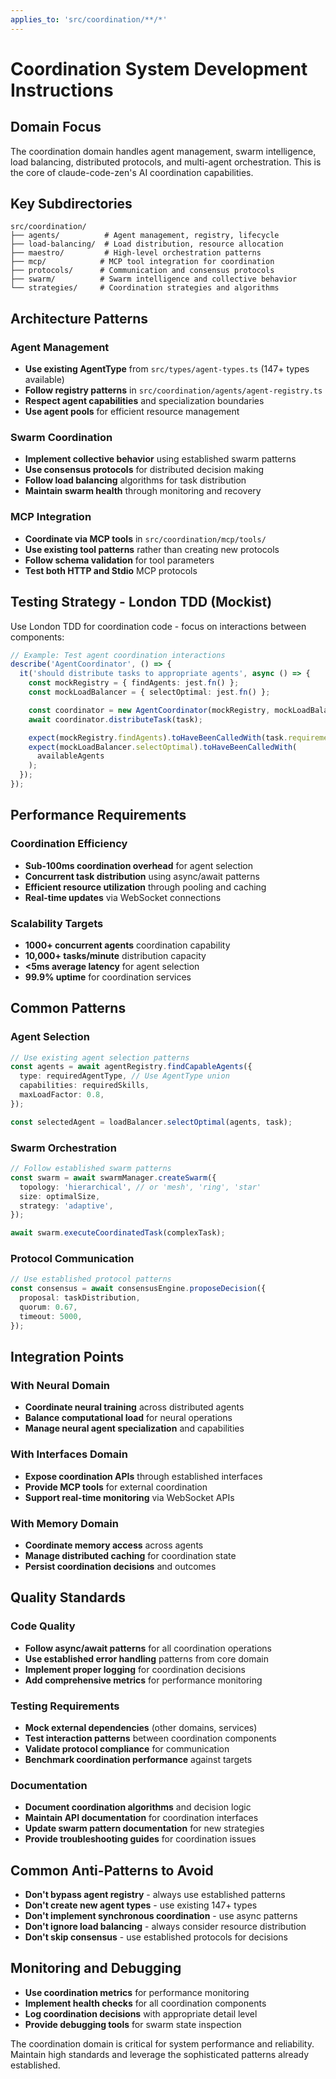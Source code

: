 ```yaml
---
applies_to: 'src/coordination/**/*'
---
```


# Coordination System Development Instructions

## Domain Focus

The coordination domain handles agent management, swarm intelligence, load balancing, distributed protocols, and multi-agent orchestration. This is the core of claude-code-zen's AI coordination capabilities.

## Key Subdirectories

```
src/coordination/
├── agents/          # Agent management, registry, lifecycle
├── load-balancing/  # Load distribution, resource allocation
├── maestro/         # High-level orchestration patterns
├── mcp/            # MCP tool integration for coordination
├── protocols/      # Communication and consensus protocols
├── swarm/          # Swarm intelligence and collective behavior
└── strategies/     # Coordination strategies and algorithms
```

## Architecture Patterns

### Agent Management

- **Use existing AgentType** from `src/types/agent-types.ts` (147+ types available)
- **Follow registry patterns** in `src/coordination/agents/agent-registry.ts`
- **Respect agent capabilities** and specialization boundaries
- **Use agent pools** for efficient resource management

### Swarm Coordination

- **Implement collective behavior** using established swarm patterns
- **Use consensus protocols** for distributed decision making
- **Follow load balancing** algorithms for task distribution
- **Maintain swarm health** through monitoring and recovery

### MCP Integration

- **Coordinate via MCP tools** in `src/coordination/mcp/tools/`
- **Use existing tool patterns** rather than creating new protocols
- **Follow schema validation** for tool parameters
- **Test both HTTP and Stdio** MCP protocols

## Testing Strategy - London TDD (Mockist)

Use London TDD for coordination code - focus on interactions between components:

```typescript
// Example: Test agent coordination interactions
describe('AgentCoordinator', () => {
  it('should distribute tasks to appropriate agents', async () => {
    const mockRegistry = { findAgents: jest.fn() };
    const mockLoadBalancer = { selectOptimal: jest.fn() };

    const coordinator = new AgentCoordinator(mockRegistry, mockLoadBalancer);
    await coordinator.distributeTask(task);

    expect(mockRegistry.findAgents).toHaveBeenCalledWith(task.requirements);
    expect(mockLoadBalancer.selectOptimal).toHaveBeenCalledWith(
      availableAgents
    );
  });
});
```

## Performance Requirements

### Coordination Efficiency

- **Sub-100ms coordination overhead** for agent selection
- **Concurrent task distribution** using async/await patterns
- **Efficient resource utilization** through pooling and caching
- **Real-time updates** via WebSocket connections

### Scalability Targets

- **1000+ concurrent agents** coordination capability
- **10,000+ tasks/minute** distribution capacity
- **<5ms average latency** for agent selection
- **99.9% uptime** for coordination services

## Common Patterns

### Agent Selection

```typescript
// Use existing agent selection patterns
const agents = await agentRegistry.findCapableAgents({
  type: requiredAgentType, // Use AgentType union
  capabilities: requiredSkills,
  maxLoadFactor: 0.8,
});

const selectedAgent = loadBalancer.selectOptimal(agents, task);
```

### Swarm Orchestration

```typescript
// Follow established swarm patterns
const swarm = await swarmManager.createSwarm({
  topology: 'hierarchical', // or 'mesh', 'ring', 'star'
  size: optimalSize,
  strategy: 'adaptive',
});

await swarm.executeCoordinatedTask(complexTask);
```

### Protocol Communication

```typescript
// Use established protocol patterns
const consensus = await consensusEngine.proposeDecision({
  proposal: taskDistribution,
  quorum: 0.67,
  timeout: 5000,
});
```

## Integration Points

### With Neural Domain

- **Coordinate neural training** across distributed agents
- **Balance computational load** for neural operations
- **Manage neural agent specialization** and capabilities

### With Interfaces Domain

- **Expose coordination APIs** through established interfaces
- **Provide MCP tools** for external coordination
- **Support real-time monitoring** via WebSocket APIs

### With Memory Domain

- **Coordinate memory access** across agents
- **Manage distributed caching** for coordination state
- **Persist coordination decisions** and outcomes

## Quality Standards

### Code Quality

- **Follow async/await patterns** for all coordination operations
- **Use established error handling** patterns from core domain
- **Implement proper logging** for coordination decisions
- **Add comprehensive metrics** for performance monitoring

### Testing Requirements

- **Mock external dependencies** (other domains, services)
- **Test interaction patterns** between coordination components
- **Validate protocol compliance** for communication
- **Benchmark coordination performance** against targets

### Documentation

- **Document coordination algorithms** and decision logic
- **Maintain API documentation** for coordination interfaces
- **Update swarm pattern documentation** for new strategies
- **Provide troubleshooting guides** for coordination issues

## Common Anti-Patterns to Avoid

- **Don't bypass agent registry** - always use established patterns
- **Don't create new agent types** - use existing 147+ types
- **Don't implement synchronous coordination** - use async patterns
- **Don't ignore load balancing** - always consider resource distribution
- **Don't skip consensus** - use established protocols for decisions

## Monitoring and Debugging

- **Use coordination metrics** for performance monitoring
- **Implement health checks** for all coordination components
- **Log coordination decisions** with appropriate detail level
- **Provide debugging tools** for swarm state inspection

The coordination domain is critical for system performance and reliability. Maintain high standards and leverage the sophisticated patterns already established.
